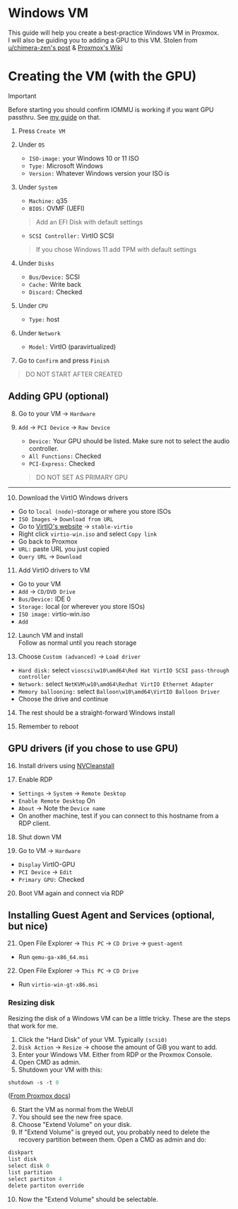 # Windows VM
This guide will help you create a best-practice Windows VM in Proxmox. \
I will also be guiding you to adding a GPU to this VM.
Stolen from [u/chimera-zen's post](https://www.reddit.com/r/Proxmox/comments/lcnn5w/proxmox_pcie_passthrough_in_2_minutes/) & [Proxmox's Wiki](https://pve.proxmox.com/wiki/Windows_10_guest_best_practices#Install)

# Creating the VM (with the GPU)
> [!IMPORTANT]
> Before starting you should confirm IOMMU is working if you want GPU passthru. See [my guide](https://github.com/wraaath-homelab/docs/blob/main/proxmox/iommu.md) on that.

1. Press `Create VM`
2. Under `OS`
   * `ISO-image:` your Windows 10 or 11 ISO
   * `Type:` Microsoft Windows
   * `Version:` Whatever Windows version your ISO is
3. Under `System`
   * `Machine:` q35
   * `BIOS:` OVMF (UEFI)
   > Add an EFI Disk with default settings
   * `SCSI Controller:` VirtIO SCSI
   > If you chose Windows 11 add TPM with default settings

4. Under `Disks`
   * `Bus/Device:` SCSI
   * `Cache:` Write back
   * `Discard:` Checked

5. Under `CPU`
   * `Type:` host

6. Under `Network`
   * `Model:` VirtIO (paravirtualized)

7. Go to `Confirm` and press `Finish`
> DO NOT START AFTER CREATED

## Adding GPU (optional)
8. Go to your VM -> `Hardware`

9. `Add` -> `PCI Device` -> `Raw Device`
   * `Device:` Your GPU should be listed. Make sure not to select the audio controller.
   * `All Functions:` Checked
   * `PCI-Express:` Checked
   > DO NOT SET AS PRIMARY GPU

---

10. Download the VirtIO Windows drivers
   * Go to `local (node)`-storage or where you store ISOs
   * `ISO Images` -> `Download from URL`
   * Go to [VirtIO's website](https://fedorapeople.org/groups/virt/virtio-win/direct-downloads/) -> `stable-virtio`
   * Right click `virtio-win.iso` and select `Copy link`
   * Go back to Proxmox
   * `URL:` paste URL you just copied
   * `Query URL` -> `Download`

11. Add VirtIO drivers to VM
   * Go to your VM
   * `Add` -> `CD/DVD Drive`
   * `Bus/Device:` IDE 0
   * `Storage:` local (or wherever you store ISOs)
   * `ISO image:` virtio-win.iso
   * `Add`

12. Launch VM and install \
Follow as normal until you reach storage

13. Choose `Custom (advanced)` -> `Load driver`
   * `Hard disk:` select `vioscsi\w10\amd64\Red Hat VirtIO SCSI pass-through controller`
   * `Network:` select `NetKVM\w10\amd64\Redhat VirtIO Ethernet Adapter`
   * `Memory ballooning:` select `Balloon\w10\amd64\VirtIO Balloon Driver`
   * Choose the drive and continue

14. The rest should be a straight-forward Windows install

15. Remember to reboot

## GPU drivers (if you chose to use GPU)
16. Install drivers using [NVCleanstall](https://www.techpowerup.com/nvcleanstall/)

17. Enable RDP
   * `Settings` -> `System` -> `Remote Desktop`
   * `Enable Remote Desktop` On
   * `About` -> Note the `Device name`
   * On another machine, test if you can connect to this hostname from a RDP client.

18. Shut down VM

19. Go to VM -> `Hardware`
   * `Display` VirtIO-GPU
   * `PCI Device` -> `Edit`
   * `Primary GPU:` Checked

20. Boot VM again and connect via RDP

## Installing Guest Agent and Services (optional, but nice)
21. Open File Explorer -> `This PC` -> `CD Drive` -> `guest-agent`
   * Run `qemu-ga-x86_64.msi`

22. Open File Explorer -> `This PC` -> `CD Drive`
   * Run `virtio-win-gt-x86.msi`


### Resizing disk
Resizing the disk of a Windows VM can be a little tricky. These are the steps that work for me.

1. Click the "Hard Disk" of your VM. Typically `(scsi0)`
2. `Disk Action` -> `Resize` -> choose the amount of GiB you want to add.
3. Enter your Windows VM. Either from RDP or the Proxmox Console.
4. Open CMD as admin.
5. Shutdown your VM with this:
```ps
shutdown -s -t 0
```
([From Proxmox docs](https://pve.proxmox.com/wiki/Resize_disks#General_considerations))

6. Start the VM as normal from the WebUI
7. You should see the new free space.
8. Choose "Extend Volume" on your disk.
9. If "Extend Volume" is greyed out, you probably need to delete the recovery partition between them. Open a CMD as admin and do:
```ps
diskpart
list disk
select disk 0
list partition
select partiton 4
delete partiton override
```
10. Now the "Extend Volume" should be selectable.
